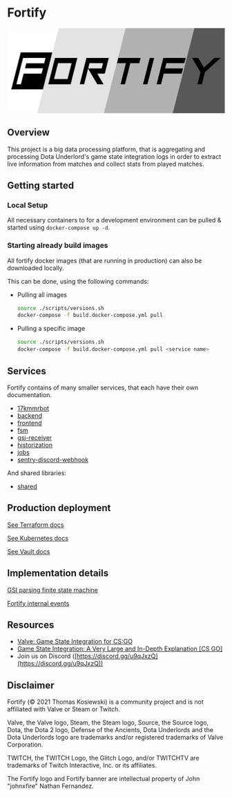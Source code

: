 # Fortify

![Fortify banner](docs/assets/Fortify_Banner.png)

## Overview

This project is a big data processing platform, that is aggregating and processing Dota Underlord's game state integration logs in order to extract live information from matches and collect stats from played matches.

## Getting started

### Local Setup

All necessary containers to for a development environment can be pulled & started using `docker-compose up -d`.

### Starting already build images

All fortify docker images (that are running in production) can also be downloaded locally.

This can be done, using the following commands:

- Pulling all images

  ```bash
  source ./scripts/versions.sh
  docker-compose -f build.docker-compose.yml pull
  ```

- Pulling a specific image

  ```bash
  source ./scripts/versions.sh
  docker-compose -f build.docker-compose.yml pull <service name>
  ```

## Services

Fortify contains of many smaller services, that each have their own documentation.

- [17kmmrbot](services/17kmmrbot/)
- [backend](services/backend/)
- [frontend](services/frontend/)
- [fsm](services/fsm/)
- [gsi-receiver](services/gsi-receiver/)
- [historization](services/historization/)
- [jobs](services/jobs/)
- [sentry-discord-webhook](services/sentry-discord-webhook/)

And shared libraries:

- [shared](services/shared/)

## Production deployment

[See Terraform docs](./docs/terraform.md)

[See Kubernetes docs](./docs/kubernetes.md)

[See Vault docs](./docs/vault.md)

## Implementation details

[GSI parsing finite state machine](./docs/fsm.md)

[Fortify internal events](./docs/events.md)

## Resources

- [Valve: Game State Integration for CS:GO](https://developer.valvesoftware.com/wiki/Counter-Strike:_Global_Offensive_Game_State_Integration)
- [Game State Integration: A Very Large and In-Depth Explanation [CS GO]](https://www.reddit.com/r/GlobalOffensive/comments/cjhcpy/game_state_integration_a_very_large_and_indepth/)
- Join us on Discord ([https://discord.gg/u9qJxzQ](https://discord.gg/u9qJxzQ))

## Disclaimer

Fortify (© 2021 Thomas Kosiewski) is a community project and is not affiliated with Valve or Steam or Twitch.

Valve, the Valve logo, Steam, the Steam logo, Source, the Source logo, Dota, the Dota 2 logo, Defense of the Ancients, Dota Underlords and the Dota Underlords logo are trademarks and/or registered trademarks of Valve Corporation.

TWITCH, the TWITCH Logo, the Glitch Logo, and/or TWITCHTV are trademarks of Twitch Interactive, Inc. or its affiliates.

The Fortify logo and Fortify banner are intellectual property of John "johnxfire" Nathan Fernandez.
